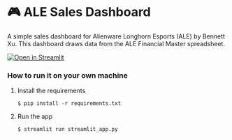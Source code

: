 # 🎮 ALE Sales Dashboard

A simple sales dashboard for Alienware Longhorn Esports (ALE) by Bennett Xu. This dashboard draws data from the ALE Financial Master spreadsheet.

[![Open in Streamlit](https://static.streamlit.io/badges/streamlit_badge_black_white.svg)](https://blank-app-template.streamlit.app/)

### How to run it on your own machine

1. Install the requirements

   ```
   $ pip install -r requirements.txt
   ```

2. Run the app

   ```
   $ streamlit run streamlit_app.py
   ```
